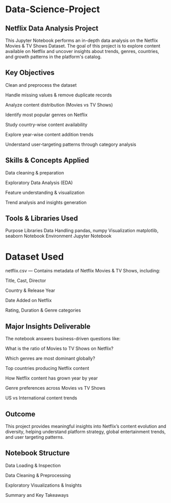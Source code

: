 # Data-Science-Project

 
 ## Netflix Data Analysis Project

This Jupyter Notebook performs an in-depth data analysis on the Netflix Movies & TV Shows Dataset.
The goal of this project is to explore content available on Netflix and uncover insights about trends, genres, countries, and growth patterns in the platform's catalog.

## Key Objectives

Clean and preprocess the dataset

Handle missing values & remove duplicate records

Analyze content distribution (Movies vs TV Shows)

Identify most popular genres on Netflix

Study country-wise content availability

Explore year-wise content addition trends

Understand user-targeting patterns through category analysis

## Skills & Concepts Applied

Data cleaning & preparation

Exploratory Data Analysis (EDA)

Feature understanding & visualization

Trend analysis and insights generation

## Tools & Libraries Used
Purpose	Libraries
Data Handling	pandas, numpy
Visualization	matplotlib, seaborn
Notebook Environment	Jupyter Notebook
# Dataset Used

netflix.csv — Contains metadata of Netflix Movies & TV Shows, including:

Title, Cast, Director

Country & Release Year

Date Added on Netflix

Rating, Duration & Genre categories

## Major Insights Deliverable

The notebook answers business-driven questions like:

What is the ratio of Movies to TV Shows on Netflix?

Which genres are most dominant globally?

Top countries producing Netflix content

How Netflix content has grown year by year

Genre preferences across Movies vs TV Shows

US vs International content trends
## Outcome

This project provides meaningful insights into Netflix’s content evolution and diversity, helping understand platform strategy, global entertainment trends, and user targeting patterns.

## Notebook Structure

Data Loading & Inspection

Data Cleaning & Preprocessing

Exploratory Visualizations & Insights

Summary and Key Takeaways
